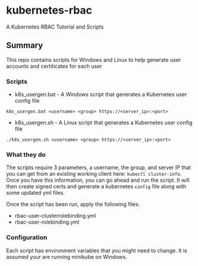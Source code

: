 # kubernetes-rbac
A Kubernetes RBAC Tutorial and Scripts

## Summary
This repo contains scripts for Windows and Linux to help generate user accounts and certiticates for each user

### Scripts
* k8s_usergen.bat -  A Windows script that generates a Kubernetes user config file
```
k8s_usergen.bat <username> <group> https://<server_ip>:<port>
```
* k8s_usergen.sh - A Linux script that generates a Kubernetes user config file
```
./k8s_usergen.sh <username> <group> https://<server_ip>:<port>
```

### What they do
The scripts require 3 parameters, a username, the group, and server IP that you can get from an existing working client here: `kubectl cluster-info`. 
Once you have this information, you can go ahead and run the script. It will then create signed certs and generate a kubernetes `config` file
along with some updated yml files. 

Once the script has been run, apply the following files:
* rbac-user-clusterrolebinding.yml
* rbac-user-rolebinding.yml


### Configuration
Each script has environment variables that you might need to change. It is assumed your are running minikube on Windows. 
